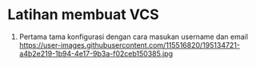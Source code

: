# Latihan membuat VCS

1. Pertama tama konfigurasi dengan cara masukan username dan email
https://user-images.githubusercontent.com/115516820/195134721-a4b2e219-1b94-4e17-9b3a-f02ceb150385.jpg
